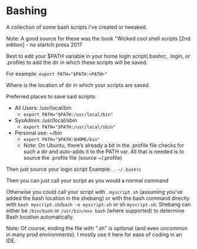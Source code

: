 # Bashing

A collection of some bash scripts I've created or tweaked.

Note: A good source for these was the book "Wicked cool shell scripts [2nd edition] - no startch press 2017

Best to edit your $PATH variable in your home login script(.bashrc, .login, or .profile) to add the dir in which these scripts will be saved.

For example: `export PATH="$PATH:<PATH>"`

Where <PATH> is the location of dir in which your scripts are saved.

Preferred places to save said scripts:

- All Users: /usr/local/bin
    - `export PATH="$PATH:/usr/local/bin"`
- SysAdmin: /usr/local/sbin
    - `export PATH="$PATH:/usr/local/sbin"`
- Personal use: ~/bin
  - `export PATH="$PATH:$HOME/bin"`    
  - Note: On Ubuntu, there’s already a bit in the .profile file checks for such a dir and auto-adds it to the PATH var. All that is needed is to source the .profile file (source ~/.profile)
  
Then just source your login script
Example: `. ~/.bashrc`

Then you can just call your script as you would a normal command

Otherwise you could call your script with `.myscript.sh` (assuming you've added the bash location in the shebang) or with the bash command directly with `bash myscript.sh`/`bash -e myscript.sh` or sh `myscript.sh`. Shebang can either be `/bin/bash` or `/usr/bin/env bash` (where supported) to determine Bash location automatically.

Note: Of course, ending the file with ".sh" is optional (and even uncommon in many prod environments). I mostly use it here for ease of coding in an IDE.

